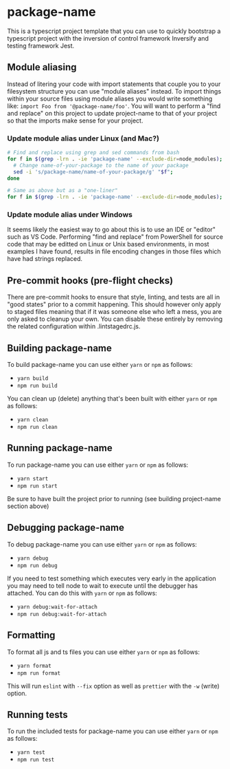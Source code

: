 # package-name
This is a typescript project template that you can use to quickly bootstrap a typescript project with the inversion of control framework Inversify and testing framework Jest.

## Module aliasing
Instead of litering your code with import statements that couple you to your filesystem structure you can use "module aliases" instead. To import things within your source files using module aliases you would write something like: `import Foo from '@package-name/foo'`. You will want to perform a "find and replace" on this project to update project-name to that of your project so that the imports make sense for your project.

### Update module alias under Linux (and Mac?)
```.bash
# Find and replace using grep and sed commands from bash
for f in $(grep -lrn . -ie 'package-name' --exclude-dir=node_modules); do 
  # Change name-of-your-package to the name of your package
  sed -i 's/package-name/name-of-your-package/g' "$f";
done
```

```.bash
# Same as above but as a "one-liner"
for f in $(grep -lrn . -ie 'package-name' --exclude-dir=node_modules); do sed -i 's/package-name/name-of-your-package/g' "$f"; done
```

### Update module alias under Windows
It seems likely the easiest way to go about this is to use an IDE or "editor" such as VS Code. Performing "find and replace" from PowerShell for source code that may be editted on Linux or Unix based environments, in most examples I have found, results in file encoding changes in those files which have had strings replaced.

## Pre-commit hooks (pre-flight checks)
There are pre-commit hooks to ensure that style, linting, and tests are all in "good states" prior to a commit happening. This should however only apply to staged files meaning that if it was someone else who left a mess, you are only asked to cleanup your own. You can disable these entirely by removing the related configuration within .lintstagedrc.js.

## Building package-name
To build package-name you can use either `yarn` or `npm` as follows:

* `yarn build`
* `npm run build`

You can clean up (delete) anything that's been built with either `yarn` or `npm` as follows:

* `yarn clean`
* `npm run clean`

## Running package-name
To run package-name you can use either `yarn` or `npm` as follows:

* `yarn start`
* `npm run start`

Be sure to have built the project prior to running (see building project-name section above)

## Debugging package-name
To debug package-name you can use either `yarn` or `npm` as follows:

* `yarn debug`
* `npm run debug`

If you need to test something which executes very early in the application you may need to tell node to wait to execute until the debugger has attached. You can do this with `yarn` or `npm` as follows:

* `yarn debug:wait-for-attach`
* `npm run debug:wait-for-attach`

## Formatting
To format all js and ts files you can use either `yarn` or `npm` as follows:

* `yarn format`
* `npm run format`

This will run `eslint` with `--fix` option as well as `prettier` with the `-w` (write) option.

## Running tests
To run the included tests for package-name you can use either `yarn` or `npm` as follows:

* `yarn test`
* `npm run test`
